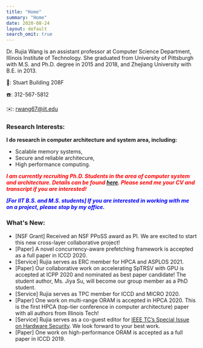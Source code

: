 ```yaml
---
title: "Home"
summary: "Home"
date: 2020-08-24
layout: default
search_omit: true
---
```


Dr. Rujia Wang is an assistant professor at Computer Science Department, Illinois Institute of Technology. She graduated from University of Pittsburgh with M.S. and Ph.D. degree in 2015 and 2018, and Zhejiang University with B.E. in 2013.

🏢: Stuart Building 208F 

☎️: 312-567-5812

✉️: rwang67@iit.edu


### Research Interests: 
**I do research in computer architecture and system area, including:**

* Scalable memory systems,
* Secure and reliable architecure,
* High performance computing.


<span style="color:red">***I am currently recruiting Ph.D. Students in the area of computer system and architecture. Details can be found [here](/students). Please send me your CV and transcript if you are interested!***</span>

<span style="color:blue">***[For IIT B.S. and M.S. students] If you are interested in working with me on a project, please stop by my office.***</span>


### What's New: 
* [NSF Grant] Received an NSF PPoSS award as PI. We are excited to start this new cross-layer collaborative project!
* [Paper] A novel concurrency-aware prefetching framework is accepted as a full paper in ICCD 2020.
* [Service] Rujia serves as ERC member for HPCA and ASPLOS 2021.
* [Paper] Our collaborative work on accelerating SpTRSV with GPU is accepted at ICPP 2020 and nominated as best paper candidate! The student author, Ms. Jiya Su, will become our group member as a PhD student.
* [Service] Rujia serves as TPC member for ICCD and MICRO 2020.
* [Paper] One work on multi-range ORAM is accepted in HPCA 2020. This is the first HPCA (top-tier conference in computer architecture) paper with all authors from Illinois Tech!
* [Service] Rujia serves as a co-guest editor for [IEEE TC’s Special Issue on Hardware Security](https://www.computer.org/digital-library/journals/tc/call-for-papers-special-issue-on-hardware-security). We look forward to your best work.
* [Paper] One work on high-performance ORAM is accepted as a full paper in ICCD 2019.
